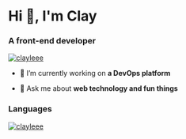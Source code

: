 <!---
ClayLeee/ClayLeee is a ✨ special ✨ repository because its `README.md` (this file) appears on your GitHub profile.
You can click the Preview link to take a look at your changes.
![Anurag's GitHub stats](https://github-readme-stats.vercel.app/api?username=ClayLeee&show_icons=true&theme=transparent)
--->

<h1 align="left">Hi 👋, I'm Clay</h1>
<h3 align="left">A front-end developer</h3>

<p align="left"> <a href="https://github.com/ryo-ma/github-profile-trophy"><img src="https://github-profile-trophy.vercel.app/?username=clayleee" alt="clayleee" /></a> </p>

- 🔭 I’m currently working on **a DevOps platform**

- 💬 Ask me about **web technology and fun things**

<h3 align="left">Languages</h3>
<p align="left">
  <a href="https://img.shields.io/badge/JavaScript-323330?style=for-the-badge&logo=javascript&logoColor=F7DF1E" />
</p>

<p><img align="center" src="https://github-readme-streak-stats.herokuapp.com/?user=clayleee&" alt="clayleee" /></p>
